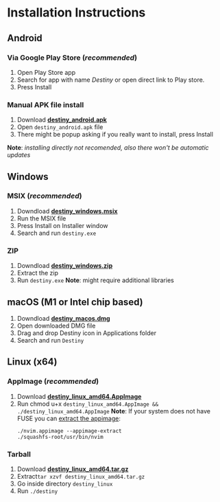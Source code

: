 # Installation Instructions

## Android 
### Via Google Play Store (*recommended*)
1. Open Play Store app
2. Search for app with name *Destiny*
   or open direct link to Play store.
3. Press Install

### Manual APK file install 
1. Download [**destiny_android.apk**](https://github.com/LeastAuthority/destiny/releases/download/latest/destiny_android.apk)
2. Open `destiny_android.apk` file
3. There might be popup asking if you really want to install, press Install

**Note**: *installing directly not recomended, also there won't be automatic updates*

## Windows
### MSIX (*recommended*)

1. Downdload [**destiny_windows.msix**](https://github.com/LeastAuthority/destiny/releases/download/latest/destiny_windows.msix)
2. Run the MSIX file
3. Press Install on Installer window
4. Search and run `destiny.exe`

### ZIP

1. Downdload [**destiny_windows.zip**](https://github.com/LeastAuthority/destiny/releases/download/latest/destiny_windows.zip)
2. Extract the zip
3. Run `destiny.exe`
**Note**: might require additional libraries


## macOS (M1 or Intel chip based)

1. Downdload [**destiny_macos.dmg**](https://github.com/LeastAuthority/destiny/releases/download/latest/destiny_macos.dmg)
2. Open downloaded DMG file
3. Drag and drop Destiny icon in Applications folder
4. Search and run `Destiny`

## Linux (x64)
### AppImage (*recommended*)

1. Download [**destiny_linux_amd64.AppImage**](https://github.com/LeastAuthority/destiny/releases/download/latest/destiny_linux_amd64.AppImage)
2. Run chmod u+x `destiny_linux_amd64.AppImage && ./destiny_linux_amd64.AppImage`
**Note**: If your system does not have FUSE you can [extract the appimage](https://github.com/AppImage/AppImageKit/wiki/FUSE#type-2-appimage):
     ```
     ./nvim.appimage --appimage-extract
     ./squashfs-root/usr/bin/nvim
    ```

### Tarball

1. Download [**destiny_linux_amd64.tar.gz**](https://github.com/LeastAuthority/destiny/releases/download/latest/destiny_linux_amd64.tar.gz)
2. Extract`tar xzvf destiny_linux_amd64.tar.gz`
4. Go inside directory `destiny_linux`
5. Run `./destiny`

